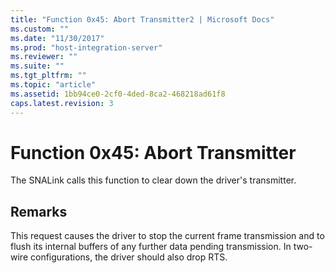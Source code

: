 ```yaml
---
title: "Function 0x45: Abort Transmitter2 | Microsoft Docs"
ms.custom: ""
ms.date: "11/30/2017"
ms.prod: "host-integration-server"
ms.reviewer: ""
ms.suite: ""
ms.tgt_pltfrm: ""
ms.topic: "article"
ms.assetid: 1bb94ce0-2cf0-4ded-8ca2-468218ad61f8
caps.latest.revision: 3
---
```

# Function 0x45: Abort Transmitter
The SNALink calls this function to clear down the driver's transmitter.  
  
## Remarks  
 This request causes the driver to stop the current frame transmission and to flush its internal buffers of any further data pending transmission. In two-wire configurations, the driver should also drop RTS.